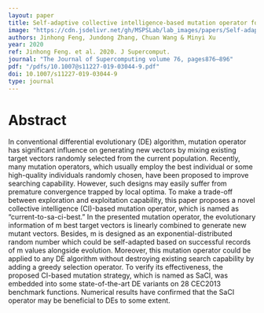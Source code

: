 ```yaml
---
layout: paper
title: Self-adaptive collective intelligence-based mutation operator for differential evolution algorithms
image: "https://cdn.jsdelivr.net/gh/MSPSLab/lab_images/papers/Self-adaptive-collective.png"
authors: Jinhong Feng, Jundong Zhang, Chuan Wang & Minyi Xu 
year: 2020
ref: Jinhong Feng. et al. 2020. J Supercomput.
journal: "The Journal of Supercomputing volume 76, pages876–896"
pdf: "/pdfs/10.1007@s11227-019-03044-9.pdf"
doi: 10.1007/s11227-019-03044-9
type: journal
---
```


# Abstract

In conventional differential evolutionary (DE) algorithm, mutation operator has significant influence on generating new vectors by mixing existing target vectors randomly selected from the current population. Recently, many mutation operators, which usually employ the best individual or some high-quality individuals randomly chosen, have been proposed to improve searching capability. However, such designs may easily suffer from premature convergence trapped by local optima. To make a trade-off between exploration and exploitation capability, this paper proposes a novel collective intelligence (CI)-based mutation operator, which is named as “current-to-sa-ci-best.” In the presented mutation operator, the evolutionary information of m best target vectors is linearly combined to generate new mutant vectors. Besides, m is designed as an exponential-distributed random number which could be self-adapted based on successful records of m values alongside evolution. Moreover, this mutation operator could be applied to any DE algorithm without destroying existing search capability by adding a greedy selection operator. To verify its effectiveness, the proposed CI-based mutation strategy, which is named as SaCI, was embedded into some state-of-the-art DE variants on 28 CEC2013 benchmark functions. Numerical results have confirmed that the SaCI operator may be beneficial to DEs to some extent.

